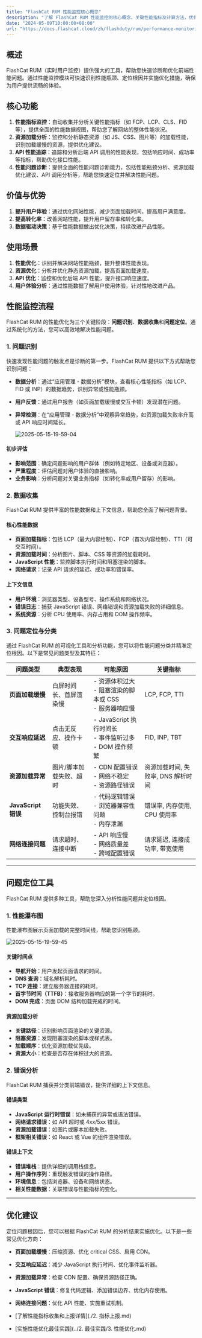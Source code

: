 ```yaml
---
title: "FlashCat RUM 性能监控核心概念"
description: "了解 FlashCat RUM 性能监控的核心概念、关键性能指标及计算方法，优化用户体验。"
date: "2024-05-09T10:00:00+08:00"
url: "https://docs.flashcat.cloud/zh/flashduty/rum/performance-monitoring-concepts"
---
```


## 概述

FlashCat RUM（实时用户监控）提供强大的工具，帮助您快速诊断和优化前端性能问题。通过性能监控模块可快速识别性能瓶颈、定位根因并实施优化措施，确保为用户提供流畅的体验。

## 核心功能

1. **性能指标监控**：自动收集并分析关键性能指标（如 FCP、LCP、CLS、FID 等），提供全面的性能数据视图，帮助您了解网站的整体性能状况。
2. **资源加载分析**：监控和分析静态资源（如 JS、CSS、图片等）的加载性能，识别加载缓慢的资源，提供优化建议。
3. **API 性能追踪**：追踪和分析后端 API 调用的性能表现，包括响应时间、成功率等指标，帮助优化接口性能。
4. **性能问题诊断**：提供全面的性能问题诊断能力，包括性能瓶颈分析、资源加载优化建议、API 调用分析等，帮助您快速定位并解决性能问题。

## 价值与优势

1. **提升用户体验**：通过优化网站性能，减少页面加载时间，提高用户满意度。
2. **提高转化率**：改善网站性能，提升用户留存率和转化率。
3. **数据驱动决策**：基于性能数据做出优化决策，持续改进产品性能。

## 使用场景

1. **性能优化**：识别并解决网站性能瓶颈，提升整体性能表现。
2. **资源优化**：分析并优化静态资源加载，提高页面加载速度。
3. **API 优化**：监控和优化后端 API 性能，提升接口响应速度。
4. **用户体验分析**：通过性能数据了解用户使用体验，针对性地改进产品。

## 性能监控流程

FlashCat RUM 的性能优化为三个关键阶段：**问题识别**、**数据收集**和**问题定位**。通过系统化的方法，您可以高效地解决性能问题。

### 1. 问题识别

快速发现性能问题的触发点是诊断的第一步。FlashCat RUM 提供以下方式帮助您识别问题：

- **数据分析**：通过“应用管理 - 数据分析”模块，查看核心性能指标（如 LCP、FID 或 INP）的数据趋势，识别异常或性能瓶颈。
- **用户反馈**：通过用户报告（如页面加载缓慢或交互卡顿）发现潜在问题。
- **异常检测**：在“应用管理 - 数据分析”中观察异常趋势，如资源加载失败率升高或 API 响应时间延长。

  ![2025-05-15-19-59-04](https://docs-cdn.flashcat.cloud/imges/png/27d0dcc2a58ea7832f2c7ebb5684e418.png)

#### 初步评估

- **影响范围**：确定问题影响的用户群体（例如特定地区、设备或浏览器）。
- **严重程度**：评估问题对用户体验的直接影响。
- **业务影响**：分析问题对关键业务指标（如转化率或用户留存）的影响。

### 2. 数据收集

FlashCat RUM 提供丰富的性能数据和上下文信息，帮助您全面了解问题背景。

#### 核心性能数据

- **页面加载指标**：包括 LCP（最大内容绘制）、FCP（首次内容绘制）、TTI（可交互时间）。
- **资源加载时间**：分析图片、脚本、CSS 等资源的加载耗时。
- **JavaScript 性能**：监控脚本执行时间和阻塞渲染的脚本。
- **网络请求**：记录 API 请求的延迟、成功率和错误率。

#### 上下文信息

- **用户环境**：浏览器类型、设备型号、操作系统和网络状况。
- **错误日志**：捕获 JavaScript 错误、网络错误和资源加载失败的详细信息。
- **系统资源**：分析 CPU 使用率、内存占用和 DOM 操作频率。

### 3. 问题定位与分类

通过 FlashCat RUM 的可视化工具和分析功能，您可以将性能问题分类并精准定位根因。以下是常见问题类型及其特征：

| 问题类型            | 典型表现                | 可能原因                                                    | 关键指标                           |
| ------------------- | ----------------------- | ----------------------------------------------------------- | ---------------------------------- |
| **页面加载缓慢**    | 白屏时间长、首屏渲染慢  | - 资源体积过大<br>- 阻塞渲染的脚本或 CSS<br>- 服务器响应慢  | LCP, FCP, TTI                      |
| **交互响应延迟**    | 点击无反应、操作卡顿    | - JavaScript 执行时间长<br>- 事件监听过多<br>- DOM 操作频繁 | FID, INP, TBT                      |
| **资源加载异常**    | 图片/脚本加载失败、超时 | - CDN 配置错误<br>- 网络不稳定<br>- 资源路径错误            | 资源加载时间, 失败率, DNS 解析时间 |
| **JavaScript 错误** | 功能失效、控制台报错    | - 代码逻辑错误<br>- 浏览器兼容性问题<br>- 内存泄漏          | 错误率, 内存使用, CPU 使用率       |
| **网络连接问题**    | 请求超时、连接中断      | - API 响应慢<br>- 网络质量差<br>- 跨域配置错误              | 请求延迟, 连接成功率, 带宽使用     |

---

## 问题定位工具

FlashCat RUM 提供多种工具，帮助您深入分析性能问题并定位根因。

### 1. 性能瀑布图

性能瀑布图展示页面加载的完整时间线，帮助您识别瓶颈。

![2025-05-15-19-59-45](https://docs-cdn.flashcat.cloud/imges/png/49c2e13200b1bfd62434c13010fd87f3.png)

#### 关键时间点

- **导航开始**：用户发起页面请求的时间。
- **DNS 查询**：域名解析耗时。
- **TCP 连接**：建立服务器连接的耗时。
- **首字节时间（TTFB）**：接收服务器响应的第一个字节的耗时。
- **DOM 完成**：页面 DOM 结构加载完成的时间。

#### 资源加载分析

- **关键路径**：识别影响页面渲染的关键资源。
- **阻塞资源**：发现阻塞渲染的脚本或样式表。
- **加载顺序**：优化资源加载优先级。
- **资源大小**：检查是否存在体积过大的资源。

### 2. 错误分析

FlashCat RUM 捕获并分类前端错误，提供详细的上下文信息。

#### 错误类型

- **JavaScript 运行时错误**：如未捕获的异常或语法错误。
- **网络请求错误**：如 API 超时或 4xx/5xx 错误。
- **资源加载错误**：如图片或脚本加载失败。
- **框架相关错误**：如 React 或 Vue 的组件渲染错误。

#### 错误上下文

- **错误堆栈**：提供详细的调用栈信息。
- **用户操作序列**：重现触发错误的操作路径。
- **环境信息**：包括浏览器、设备和网络状态。
- **相关性能数据**：关联错误与性能指标的变化。

---

## 优化建议

定位问题根因后，您可以根据 FlashCat RUM 的分析结果实施优化。以下是一些常见优化方向：

- **页面加载缓慢**：压缩资源、优化 critical CSS、启用 CDN。
- **交互响应延迟**：减少 JavaScript 执行时间、优化事件监听器。
- **资源加载异常**：检查 CDN 配置、确保资源路径正确。
- **JavaScript 错误**：修复代码逻辑、添加错误边界、优化内存使用。
- **网络连接问题**：优化 API 性能、实施重试机制。

- [了解性能指标收集和上报详情](./2. 指标上报.md)
- [实施性能优化最佳实践](../2. 最佳实践/3. 性能优化.md)

